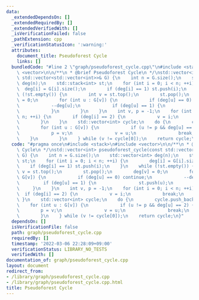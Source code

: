 ```yaml
---
data:
  _extendedDependsOn: []
  _extendedRequiredBy: []
  _extendedVerifiedWith: []
  _isVerificationFailed: false
  _pathExtension: cpp
  _verificationStatusIcon: ':warning:'
  attributes:
    document_title: Pseudoforest Cycle
    links: []
  bundledCode: "#line 2 \"graph/pseudoforest_cycle.cpp\"\n#include <stack>\n#include\
    \ <vector>\n\n/**\n * @brief Pseudoforest Cycle\n */\nstd::vector<int> pseudoforest_cycle(const\
    \ std::vector<std::vector<int>>& G) {\n    int n = G.size();\n    std::vector<int>\
    \ deg(n);\n    std::stack<int> st;\n    for (int i = 0; i < n; ++i) {\n      \
    \  deg[i] = G[i].size();\n        if (deg[i] == 1) st.push(i);\n    }\n    while\
    \ (!st.empty()) {\n        int v = st.top();\n        st.pop();\n        deg[v]\
    \ = 0;\n        for (int u : G[v]) {\n            if (deg[u] == 0) continue;\n\
    \            --deg[u];\n            if (deg[u] == 1) {\n                st.push(u);\n\
    \            }\n        }\n    }\n    int v, p = -1;\n    for (int i = 0; i <\
    \ n; ++i) {\n        if (deg[i] == 2) {\n            v = i;\n            break;\n\
    \        }\n    }\n    std::vector<int> cycle;\n    do {\n        cycle.push_back(v);\n\
    \        for (int u : G[v]) {\n            if (u != p && deg[u] == 2) {\n    \
    \            p = v;\n                v = u;\n                break;\n        \
    \    }\n        }\n    } while (v != cycle[0]);\n    return cycle;\n}\n"
  code: "#pragma once\n#include <stack>\n#include <vector>\n\n/**\n * @brief Pseudoforest\
    \ Cycle\n */\nstd::vector<int> pseudoforest_cycle(const std::vector<std::vector<int>>&\
    \ G) {\n    int n = G.size();\n    std::vector<int> deg(n);\n    std::stack<int>\
    \ st;\n    for (int i = 0; i < n; ++i) {\n        deg[i] = G[i].size();\n    \
    \    if (deg[i] == 1) st.push(i);\n    }\n    while (!st.empty()) {\n        int\
    \ v = st.top();\n        st.pop();\n        deg[v] = 0;\n        for (int u :\
    \ G[v]) {\n            if (deg[u] == 0) continue;\n            --deg[u];\n   \
    \         if (deg[u] == 1) {\n                st.push(u);\n            }\n   \
    \     }\n    }\n    int v, p = -1;\n    for (int i = 0; i < n; ++i) {\n      \
    \  if (deg[i] == 2) {\n            v = i;\n            break;\n        }\n   \
    \ }\n    std::vector<int> cycle;\n    do {\n        cycle.push_back(v);\n    \
    \    for (int u : G[v]) {\n            if (u != p && deg[u] == 2) {\n        \
    \        p = v;\n                v = u;\n                break;\n            }\n\
    \        }\n    } while (v != cycle[0]);\n    return cycle;\n}"
  dependsOn: []
  isVerificationFile: false
  path: graph/pseudoforest_cycle.cpp
  requiredBy: []
  timestamp: '2022-03-06 22:28:09+09:00'
  verificationStatus: LIBRARY_NO_TESTS
  verifiedWith: []
documentation_of: graph/pseudoforest_cycle.cpp
layout: document
redirect_from:
- /library/graph/pseudoforest_cycle.cpp
- /library/graph/pseudoforest_cycle.cpp.html
title: Pseudoforest Cycle
---
```

